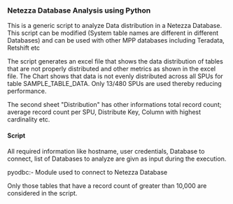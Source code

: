 ### Netezza Database Analysis using Python
This is a generic script to analyze Data distribution in a Netezza Database. 
This script can be modified (System table names are different in different Databases) and can be used with other MPP databases including Teradata, Retshift etc

The script generates an excel file that shows the data distribution of tables that are not properly distributed and other metrics as shown in the excel file.
The Chart shows that data is not evenly distributed across all SPUs for table SAMPLE_TABLE_DATA. Only 13/480 SPUs are used thereby reducing performance.

The second sheet "Distribution" has other informations total record count; average record count per SPU, Distribute Key, Column with highest cardinality etc.

#### Script
All required information like hostname, user credentials, Database to connect, list of Databases to analyze are givn as input during the execution.

pyodbc:- Module used to connect to Netezza Database

Only those tables that have a record count of greater than 10,000 are considered in the script.



